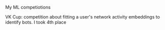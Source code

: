 My ML competiotions

VK Cup: competition about fitting a user's network activity embeddings to identify bots. I took 4th place
